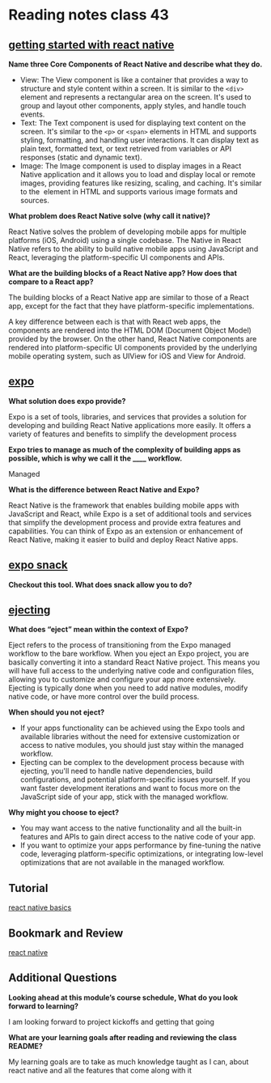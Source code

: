 # Reading notes class 43

## [getting started with react native](https://reactnative.dev/docs/getting-started)

**Name three Core Components of React Native and describe what they do.**

- View: The View component is like a container that provides a way to structure and style content within a screen. It is similar to the `<div>` element and represents a rectangular area on the screen. It's used to group and layout other components, apply styles, and handle touch events.
- Text: The Text component is used for displaying text content on the screen. It's similar to the `<p>` or `<span>` elements in HTML and supports styling, formatting, and handling user interactions. It can display text as plain text, formatted text, or text retrieved from variables or API responses (static and dynamic text).
- Image: The Image component is used to display images in a React Native application and it allows you to load and display local or remote images, providing features like resizing, scaling, and caching. It's similar to the <img> element in HTML and supports various image formats and sources.

**What problem does React Native solve (why call it native)?**

React Native solves the problem of developing mobile apps for multiple platforms (iOS, Android) using a single codebase. The Native in React Native refers to the ability to build native mobile apps using JavaScript and React, leveraging the platform-specific UI components and APIs.

**What are the building blocks of a React Native app? How does that compare to a React app?**

The building blocks of a React Native app are similar to those of a React app, except for the fact that they have platform-specific implementations.

A key difference between each is that with React web apps, the components are rendered into the HTML DOM (Document Object Model) provided by the browser. On the other hand, React Native components are rendered into platform-specific UI components provided by the underlying mobile operating system, such as UIView for iOS and View for Android. 

## [expo](https://expo.dev)

**What solution does expo provide?**

Expo is a set of tools, libraries, and services that provides a solution for developing and building React Native applications more easily. It offers a variety of features and benefits to simplify the development process

**Expo tries to manage as much of the complexity of building apps as possible, which is why we call it the ____ workflow.**

Managed

**What is the difference between React Native and Expo?**

React Native is the framework that enables building mobile apps with JavaScript and React, while Expo is a set of additional tools and services that simplify the development process and provide extra features and capabilities. You can think of Expo as an extension or enhancement of React Native, making it easier to build and deploy React Native apps.

## [expo snack](https://snack.expo.dev/)

**Checkout this tool. What does snack allow you to do?**

## [ejecting](https://docs.expo.dev/archive/glossary/#eject?redirected)

**What does “eject” mean within the context of Expo?**

Eject refers to the process of transitioning from the Expo managed workflow to the bare workflow. When you eject an Expo project, you are basically converting it into a standard React Native project. This means you will have full access to the underlying native code and configuration files, allowing you to customize and configure your app more extensively. Ejecting is typically done when you need to add native modules, modify native code, or have more control over the build process.

**When should you not eject?**

- If your apps functionality can be achieved using the Expo tools and available libraries without the need for extensive customization or access to native modules, you should just stay within the managed workflow.
- Ejecting can be complex to the development process because with ejecting, you'll need to handle native dependencies, build configurations, and potential platform-specific issues yourself. If you want faster development iterations and want to focus more on the JavaScript side of your app, stick with the managed workflow.

**Why might you choose to eject?**

- You may want access to the native functionality and all the built-in features and APIs to gain direct access to the native code of your app.
- If you want to optimize your apps performance by fine-tuning the native code, leveraging platform-specific optimizations, or integrating low-level optimizations that are not available in the managed workflow.

## Tutorial

[react native basics](https://reactnative.dev/docs/tutorial)

## Bookmark and Review

[react native](https://reactnative.dev/)

## Additional Questions

**Looking ahead at this module’s course schedule, What do you look forward to learning?**

I am looking forward to project kickoffs and getting that going

**What are your learning goals after reading and reviewing the class README?**

My learning goals are to take as much knowledge taught as I can, about react native and all the features that come along with it
